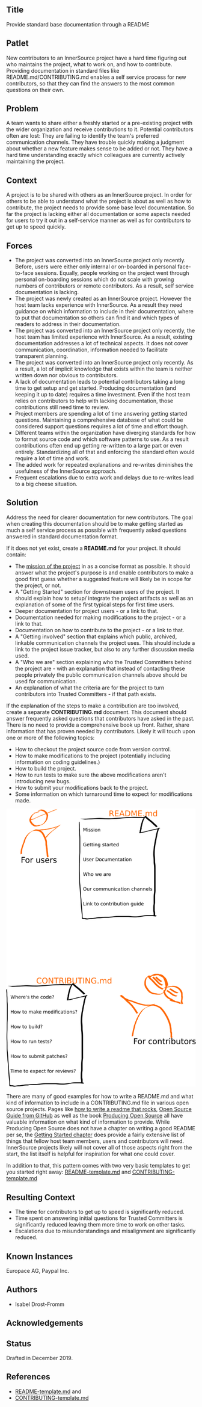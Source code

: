 ## Title

Provide standard base documentation through a README

## Patlet

New contributors to an InnerSource project have a hard time figuring out who
maintains the project, what to work on, and how to contribute. Providing
documentation in standard files like README.md/CONTRIBUTING.md enables a
self service process for new contributors, so that they can find the answers to
the most common questions on their own.

## Problem

A team wants to share either a freshly started or a pre-existing project with
the wider organization and receive contributions to it. Potential contributors
often are lost: They are failing to identify the team's preferred communication
channels. They have trouble quickly making a judgment about whether a new
feature makes sense to be added or not. They have a hard time understanding
exactly which colleagues are currently actively maintaining the project.

## Context

A project is to be shared with others as an InnerSource project. In order for
others to be able to understand what the project is about as well as how to
contribute, the project needs to provide some base level documentation. So far
the project is lacking either all documentation or some aspects needed for users
to try it out in a self-service manner as well as for contributors to get up to
speed quickly.

## Forces

- The project was converted into an InnerSource project only recently. Before,
  users were either only internal or on-boarded in personal face-to-face
  sessions.  Equally, people working on the project went through personal
  on-boarding sessions which do not scale with growing numbers of contributors or
  remote contributors. As a result, self service documentation is lacking.
- The project was newly created as an InnerSource project. However the host team
  lacks experience with InnerSource. As a result they need guidance on which
  information to include in their documentation, where to put that documentation
  so others can find it and which types of readers to address in their
  documentation.
- The project was converted into an InnerSource project only recently, the host
  team has limited experience with InnerSource. As a result, existing
  documentation addresses a lot of technical aspects. It does not cover
  communication, coordination, information needed to facilitate transparent
  planning.
- The project was converted into an InnerSource project only recently. As a
  result, a lot of implicit knowledge that exists within the team is neither
  written down nor obvious to contributors.
- A lack of documentation leads to potential contributors taking a long time to
  get setup and get started. Producing documentation (and keeping it up to date)
  requires a time investment. Even if the host team relies on contributors to
  help with lacking documentation, those contributions still need time to review.
- Project members are spending a lot of time answering getting started
  questions. Maintaining a comprehensive database of what could be considered
  support questions requires a lot of time and effort though.
- Different teams within the organization have diverging standards for how to
  format source code and which software patterns to use. As a result
  contributions often end up getting re-written to a large part or even
  entirely. Standardizing all of that and enforcing the standard often
  would require a lot of time and work.
- The added work for repeated explanations and re-writes diminishes the
  usefulness of the InnerSource approach.
- Frequent escalations due to extra work and delays due to re-writes lead to a
  big cheese situation.

## Solution

Address the need for clearer documentation for new contributors. The goal when
creating this documentation should be to make getting started as much a self
service process as possible with frequently asked questions answered in standard
documentation format.

If it does not yet exist, create a **README.md** for your project. It should
contain:

* The [mission of the
  project](https://producingoss.com/en/producingoss.html#mission-statement) in
  as a concise format as possible. It should answer what the project's purpose
  is and enable contributors to make a good first guess whether a suggested
  feature will likely be in scope for the project, or not.
* A "Getting Started" section for downstream users of the project. It should
  explain how to setup/ integrate the project artifacts as well as an
  explanation of some of the first typical steps for first time users.
* Deeper documentation for project users - or a link to that.
* Documentation needed for making modifications to the project - or a link to
  that.
* Documentation on how to contribute to the project - or a link to that.
* A "Getting involved" section that explains which public, archived, linkable
  communication channels the project uses. This should include a link to the
  project issue tracker, but also to any further discussion media used.
* A "Who we are" section explaining who the Trusted Committers behind the
  project are - with an explanation that instead of contacting these people
  privately the public communication channels above should be used for
  communication.
* An explanation of what the criteria are for the project to turn contributors
  into Trusted Committers - if that path exists.

If the explanation of the steps to make a contribution are too involved, create
a separate **CONTRIBUTING.md** document. This document should answer frequently
asked questions that contributors have asked in the past. There is no need to
provide a comprehensive book up front. Rather, share information that has proven
needed by contributors. Likely it will touch upon one or more of the following
topics:

* How to checkout the project source code from version control.
* How to make modifications to the project (potentially including information on
  coding guidelines.)
* How to build the project.
* How to run tests to make sure the above modifications aren't introducing new
  bugs.
* How to submit your modifications back to the project.
* Some information on which turnaround time to expect for modifications made.

![Brief picture of README.md and CONTRIBUTING.md content](./assets/base_docs_drawing.png)


There are many of good examples for how to write a README.md and what kind
of information to include in a CONTRIBUTING.md file in various open source projects.
Pages like [how to write a readme that rocks](https://m.dotdev.co/how-to-write-a-readme-that-rocks-bc29f279611a),
[Open Source Guide from GitHub](https://opensource.guide/) as well as
the book [Producing Open Source](https://producingoss.com/en/producingoss.html)
all have valuable information on what kind of information to provide. While
Producing Open Source does not have a chapter on writing a good README per se,
the [Getting Started
chapter](https://producingoss.com/en/producingoss.html#starting-from-what-you-have)
does provide a fairly extensive list of things that fellow host team members,
users and contributors will need. InnerSource projects likely will not cover all
of those aspects right from the start, the list itself is helpful for
inspiration for what one could cover.

In addition to that, this pattern comes with two very basic templates to get you
started right away: [README-template.md](templates/README-template.md) and
[CONTRIBUTING-template.md](templates/CONTRIBUTING-template.md)

## Resulting Context

* The time for contributors to get up to speed is significantly reduced.
* Time spent on answering initial questions for Trusted Committers is
  significantly reduced leaving them more time to work on other tasks.
* Escalations due to misunderstandings and misalignment are significantly
  reduced.

## Known Instances

Europace AG, Paypal Inc.

## Authors

* Isabel Drost-Fromm

## Acknowledgements


## Status

Drafted in December 2019.

## References

* [README-template.md](templates/README-template.md) and
* [CONTRIBUTING-template.md](templates/CONTRIBUTING-template.md)
